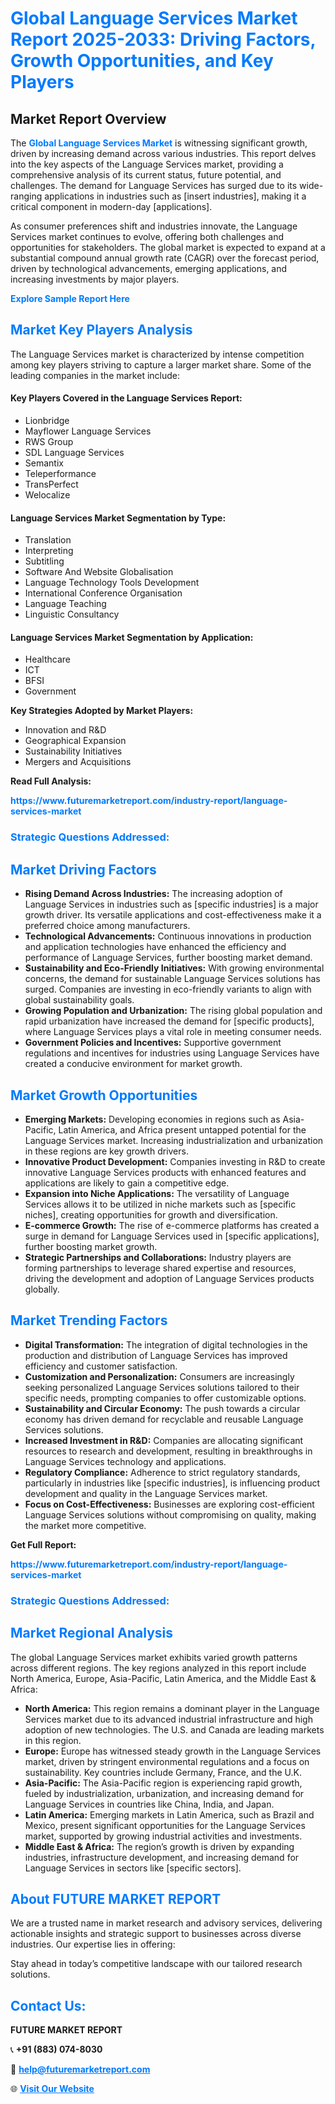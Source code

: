 <h1 style="color: #007BFF;">Global Language Services Market Report 2025-2033: Driving Factors, Growth Opportunities, and Key Players</h1>

<section id="overview">
<h2>Market Report Overview</h2>
<p>The <a href="https://www.futuremarketreport.com/industry-report/language-services-market" style="color: #007BFF; text-decoration: none;"><strong>Global Language Services Market</strong></a> is witnessing significant growth, driven by increasing demand across various industries. This report delves into the key aspects of the Language Services market, providing a comprehensive analysis of its current status, future potential, and challenges. The demand for Language Services has surged due to its wide-ranging applications in industries such as [insert industries], making it a critical component in modern-day [applications].</p>
<p>As consumer preferences shift and industries innovate, the Language Services market continues to evolve, offering both challenges and opportunities for stakeholders. The global market is expected to expand at a substantial compound annual growth rate (CAGR) over the forecast period, driven by technological advancements, emerging applications, and increasing investments by major players.</p>
</section>

<section id="overview">
<p><a href="https://www.futuremarketreport.com/request-sample/reportId=63509" style="color: #007BFF; text-decoration: none;"><strong>Explore Sample Report Here</strong></a></p>
</section>

<section id="key-players">
<h2 style="color: #007BFF;">Market Key Players Analysis</h2>
<p>The Language Services market is characterized by intense competition among key players striving to capture a larger market share. Some of the leading companies in the market include:</p>
<h4>Key Players Covered in the Language Services Report:</h4>
<ul><li>Lionbridge</li><li>Mayflower Language Services</li><li>RWS Group</li><li>SDL Language Services</li><li>Semantix</li><li>Teleperformance</li><li>TransPerfect</li><li>Welocalize</li></ul>
<h4>Language Services Market Segmentation by Type:</h4>
<ul><li>Translation</li><li>Interpreting</li><li>Subtitling</li><li>Software And Website Globalisation</li><li>Language Technology Tools Development</li><li>International Conference Organisation</li><li>Language Teaching</li><li>Linguistic Consultancy</li></ul>

<h4>Language Services Market Segmentation by Application:</h4>
<ul><li>Healthcare</li><li>ICT</li><li>BFSI</li><li>Government</li></ul>
<p><strong>Key Strategies Adopted by Market Players:</strong></p>
<ul>
<li>Innovation and R&D</li>
<li>Geographical Expansion</li>
<li>Sustainability Initiatives</li>
<li>Mergers and Acquisitions</li>
</ul>
</section>

<section>
<p><strong>Read Full Analysis: </strong></p><a href="https://www.futuremarketreport.com/industry-report/language-services-market" style="color: #007BFF; text-decoration: none;"><strong>https://www.futuremarketreport.com/industry-report/language-services-market</strong></a>
<h3 style="color: #007BFF;">Strategic Questions Addressed:</h3>
</section>

<section id="driving-factors">
<h2 style="color: #007BFF;">Market Driving Factors</h2>
<ul>
<li><strong>Rising Demand Across Industries:</strong> The increasing adoption of Language Services in industries such as [specific industries] is a major growth driver. Its versatile applications and cost-effectiveness make it a preferred choice among manufacturers.</li>
<li><strong>Technological Advancements:</strong> Continuous innovations in production and application technologies have enhanced the efficiency and performance of Language Services, further boosting market demand.</li>
<li><strong>Sustainability and Eco-Friendly Initiatives:</strong> With growing environmental concerns, the demand for sustainable Language Services solutions has surged. Companies are investing in eco-friendly variants to align with global sustainability goals.</li>
<li><strong>Growing Population and Urbanization:</strong> The rising global population and rapid urbanization have increased the demand for [specific products], where Language Services plays a vital role in meeting consumer needs.</li>
<li><strong>Government Policies and Incentives:</strong> Supportive government regulations and incentives for industries using Language Services have created a conducive environment for market growth.</li>
</ul>
</section>

<section id="growth-opportunities">
<h2 style="color: #007BFF;">Market Growth Opportunities</h2>
<ul>
<li><strong>Emerging Markets:</strong> Developing economies in regions such as Asia-Pacific, Latin America, and Africa present untapped potential for the Language Services market. Increasing industrialization and urbanization in these regions are key growth drivers.</li>
<li><strong>Innovative Product Development:</strong> Companies investing in R&D to create innovative Language Services products with enhanced features and applications are likely to gain a competitive edge.</li>
<li><strong>Expansion into Niche Applications:</strong> The versatility of Language Services allows it to be utilized in niche markets such as [specific niches], creating opportunities for growth and diversification.</li>
<li><strong>E-commerce Growth:</strong> The rise of e-commerce platforms has created a surge in demand for Language Services used in [specific applications], further boosting market growth.</li>
<li><strong>Strategic Partnerships and Collaborations:</strong> Industry players are forming partnerships to leverage shared expertise and resources, driving the development and adoption of Language Services products globally.</li>
</ul>
</section>

<section id="trending-factors">
<h2 style="color: #007BFF;">Market Trending Factors</h2>
<ul>
<li><strong>Digital Transformation:</strong> The integration of digital technologies in the production and distribution of Language Services has improved efficiency and customer satisfaction.</li>
<li><strong>Customization and Personalization:</strong> Consumers are increasingly seeking personalized Language Services solutions tailored to their specific needs, prompting companies to offer customizable options.</li>
<li><strong>Sustainability and Circular Economy:</strong> The push towards a circular economy has driven demand for recyclable and reusable Language Services solutions.</li>
<li><strong>Increased Investment in R&D:</strong> Companies are allocating significant resources to research and development, resulting in breakthroughs in Language Services technology and applications.</li>
<li><strong>Regulatory Compliance:</strong> Adherence to strict regulatory standards, particularly in industries like [specific industries], is influencing product development and quality in the Language Services market.</li>
<li><strong>Focus on Cost-Effectiveness:</strong> Businesses are exploring cost-efficient Language Services solutions without compromising on quality, making the market more competitive.</li>
</ul>
</section>

<section>
<p><strong>Get Full Report: </strong></p><a href="https://www.futuremarketreport.com/industry-report/language-services-market" style="color: #007BFF; text-decoration: none;"><strong>https://www.futuremarketreport.com/industry-report/language-services-market</strong></a>
<h3 style="color: #007BFF;">Strategic Questions Addressed:</h3>
</section>


<section id="regional-analysis">
<h2 style="color: #007BFF;">Market Regional Analysis</h2>
<p>The global Language Services market exhibits varied growth patterns across different regions. The key regions analyzed in this report include North America, Europe, Asia-Pacific, Latin America, and the Middle East & Africa:</p>
<ul>
<li><strong>North America:</strong> This region remains a dominant player in the Language Services market due to its advanced industrial infrastructure and high adoption of new technologies. The U.S. and Canada are leading markets in this region.</li>
<li><strong>Europe:</strong> Europe has witnessed steady growth in the Language Services market, driven by stringent environmental regulations and a focus on sustainability. Key countries include Germany, France, and the U.K.</li>
<li><strong>Asia-Pacific:</strong> The Asia-Pacific region is experiencing rapid growth, fueled by industrialization, urbanization, and increasing demand for Language Services in countries like China, India, and Japan.</li>
<li><strong>Latin America:</strong> Emerging markets in Latin America, such as Brazil and Mexico, present significant opportunities for the Language Services market, supported by growing industrial activities and investments.</li>
<li><strong>Middle East & Africa:</strong> The region’s growth is driven by expanding industries, infrastructure development, and increasing demand for Language Services in sectors like [specific sectors].</li>
</ul>
</section>

<footer>
<h2 style="color: #007BFF;">About FUTURE MARKET REPORT</h2>
<p>We are a trusted name in market research and advisory services, delivering actionable insights and strategic support to businesses across diverse industries. Our expertise lies in offering:</p>

<p>Stay ahead in today’s competitive landscape with our tailored research solutions.</p>

<h2 style="color: #007BFF;">Contact Us:</h2>
<p><strong>FUTURE MARKET REPORT</strong></p>
<p>📞 <strong>+91 (883) 074-8030</strong></p>
<p>📧 <strong><a href="mailto:help@futuremarketreport.com" style="color: #007BFF;">help@futuremarketreport.com</a></strong></p>
<p>🌐 <strong><a href="https://www.futuremarketreport.com/" style="color: #007BFF;">Visit Our Website</a></strong></p>
</footer>